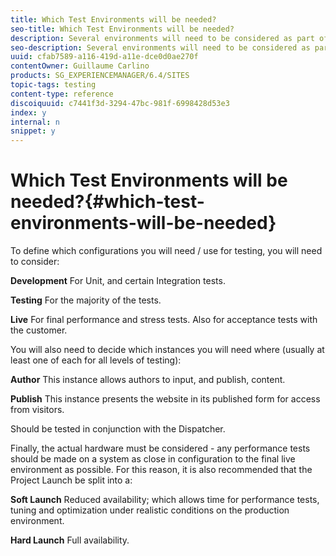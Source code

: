 ```yaml
---
title: Which Test Environments will be needed?
seo-title: Which Test Environments will be needed?
description: Several environments will need to be considered as part of testing
seo-description: Several environments will need to be considered as part of testing
uuid: cfab7589-a116-419d-a11e-dce0d0ae270f
contentOwner: Guillaume Carlino
products: SG_EXPERIENCEMANAGER/6.4/SITES
topic-tags: testing
content-type: reference
discoiquuid: c7441f3d-3294-47bc-981f-6998428d53e3
index: y
internal: n
snippet: y
---
```


# Which Test Environments will be needed?{#which-test-environments-will-be-needed}

To define which configurations you will need / use for testing, you will need to consider:

**Development** For Unit, and certain Integration tests.

**Testing** For the majority of the tests.

**Live** For final performance and stress tests. Also for acceptance tests with the customer.

You will also need to decide which instances you will need where (usually at least one of each for all levels of testing):

**Author** This instance allows authors to input, and publish, content.

**Publish** This instance presents the website in its published form for access from visitors.

Should be tested in conjunction with the Dispatcher.

Finally, the actual hardware must be considered - any performance tests should be made on a system as close in configuration to the final live environment as possible. For this reason, it is also recommended that the Project Launch be split into a:

**Soft Launch** Reduced availability; which allows time for performance tests, tuning and optimization under realistic conditions on the production environment.

**Hard Launch** Full availability.
